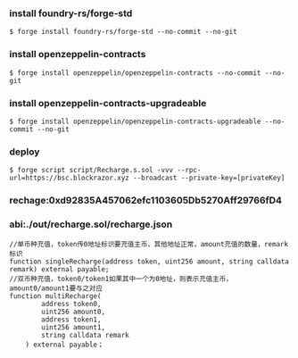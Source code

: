 ### install foundry-rs/forge-std
```shell
$ forge install foundry-rs/forge-std --no-commit --no-git
```
### install openzeppelin-contracts
```shell
$ forge install openzeppelin/openzeppelin-contracts --no-commit --no-git
```

### install openzeppelin-contracts-upgradeable
```shell
$ forge install openzeppelin/openzeppelin-contracts-upgradeable --no-commit --no-git
```

### deploy
```shell
$ forge script script/Recharge.s.sol -vvv --rpc-url=https://bsc.blockrazor.xyz --broadcast --private-key=[privateKey]
```

### rechage:0xd92835A457062efc1103605Db5270Aff29766fD4
### abi:./out/recharge.sol/recharge.json

```solidity
//单币种充值，token传0地址标识要充值主币，其他地址正常，amount充值的数量，remark标识
function singleRecharge(address token, uint256 amount, string calldata remark) external payable;
//双币种充值，token0/token1如果其中一个为0地址，则表示充值主币，amount0/amount1要与之对应
function multiRecharge(
        address token0,
        uint256 amount0,
        address token1,
        uint256 amount1,
        string calldata remark
    ) external payable；
```
